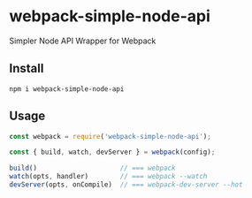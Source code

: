 # webpack-simple-node-api

Simpler Node API Wrapper for Webpack

## Install

```
npm i webpack-simple-node-api
```

## Usage

```js
const webpack = require('webpack-simple-node-api');

const { build, watch, devServer } = webpack(config);

build()                     // === webpack
watch(opts, handler)        // === webpack --watch
devServer(opts, onCompile)  // === webpack-dev-server --hot
```
